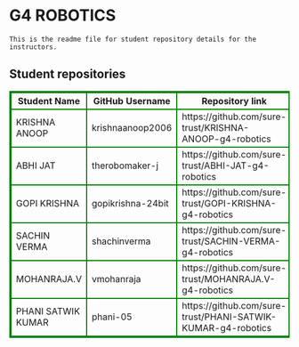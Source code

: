 # G4 ROBOTICS
    This is the readme file for student repository details for the instructors.
## Student repositories 
<table style="border : 2px solid green; width:100%;">
<tr >
<th style="border : 2px solid green;">Student Name</th>
<th style="border : 2px solid green;">GitHub Username</th>
<th style="border : 2px solid green;">Repository link</th>
</tr>
<tr style="border : 2px solid green;">
<td style="border : 2px solid green;">KRISHNA ANOOP</td> 

<td style="border : 2px solid green;">krishnaanoop2006</td> 

<td style="border : 2px solid green;">https://github.com/sure-trust/KRISHNA-ANOOP-g4-robotics</td> 
</tr>

<tr style="border : 2px solid green;">
<td style="border : 2px solid green;">ABHI JAT</td> 

<td style="border : 2px solid green;">therobomaker-j</td> 

<td style="border : 2px solid green;">https://github.com/sure-trust/ABHI-JAT-g4-robotics</td> 
</tr>

<tr style="border : 2px solid green;">
<td style="border : 2px solid green;">GOPI KRISHNA</td> 

<td style="border : 2px solid green;">gopikrishna-24bit</td> 

<td style="border : 2px solid green;">https://github.com/sure-trust/GOPI-KRISHNA-g4-robotics</td> 
</tr>

<tr style="border : 2px solid green;">
<td style="border : 2px solid green;">SACHIN VERMA</td> 

<td style="border : 2px solid green;">shachinverma</td> 

<td style="border : 2px solid green;">https://github.com/sure-trust/SACHIN-VERMA-g4-robotics</td> 
</tr>

<tr style="border : 2px solid green;">
<td style="border : 2px solid green;">MOHANRAJA.V</td> 

<td style="border : 2px solid green;">vmohanraja</td> 

<td style="border : 2px solid green;">https://github.com/sure-trust/MOHANRAJA.V-g4-robotics</td> 
</tr>

<tr style="border : 2px solid green;">
<td style="border : 2px solid green;">PHANI SATWIK KUMAR</td> 

<td style="border : 2px solid green;">phani-05</td> 

<td style="border : 2px solid green;">https://github.com/sure-trust/PHANI-SATWIK-KUMAR-g4-robotics</td> 
</tr>
